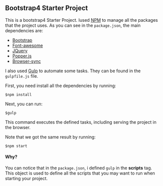 ## Bootstrap4 Starter Project

This is a bootstrap4 Starter Project. Iused [NPM](https://www.npmjs.com/) to manage all the packages that the project uses. As you can see in the `package.json`, the main dependencies are:

* [Bootstrap](https://getbootstrap.com/)
* [Font-awesome](https://fontawesome.com/)
* [JQuery](https://jquery.com/)
* [Popper.js](https://popper.js.org/)
* [Browser-sync](https://browsersync.io/)

I also used [Gulp](https://gulpjs.com/) to automate some tasks. They can be found in the `gulpfile.js` file.

First, you need install all the dependencies by running:
```
$npm install
```

Next, you can run:

```
$gulp
```
This command executes the defined tasks, including serving the project in the browser.

Note that we got the same result by running:

```
$npm start
```

#### Why?

You can notice that in the `package.json`, i defined `gulp` in the **scripts** tag. This object is used to define all the scripts that you may want to run when starting your project.
